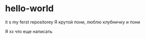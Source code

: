 # hello-world
it s my ferst repositorey
Я крутой пони, люблю клубничку и пони

Я хз что еще написать


